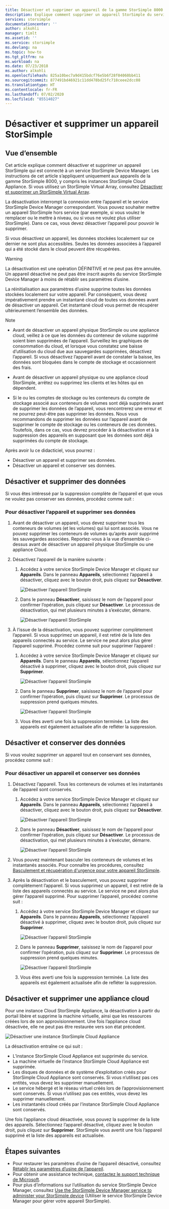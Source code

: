 ```yaml
---
title: Désactiver et supprimer un appareil de la gamme StorSimple 8000 | Microsoft Docs
description: Explique comment supprimer un appareil StorSimple du service en le désactivant dans un premier temps, puis en le supprimant.
services: storsimple
documentationcenter: ''
author: alkohli
manager: timlt
ms.assetid: ''
ms.service: storsimple
ms.devlang: na
ms.topic: how-to
ms.tgt_pltfrm: na
ms.workload: na
ms.date: 07/23/2018
ms.author: alkohli
ms.openlocfilehash: 825a10bec7a9d415bdcf76e5b6f28f04060bb411
ms.sourcegitcommit: 877491bd46921c11dd478bd25fc718ceee2dcc08
ms.translationtype: HT
ms.contentlocale: fr-FR
ms.lasthandoff: 07/02/2020
ms.locfileid: "85514027"
---
```

# <a name="deactivate-and-delete-a-storsimple-device"></a>Désactiver et supprimer un appareil StorSimple

## <a name="overview"></a>Vue d’ensemble

Cet article explique comment désactiver et supprimer un appareil StorSimple qui est connecté à un service StorSimple Device Manager. Les instructions de cet article s’appliquent uniquement aux appareils de la gamme StorSimple 8000, y compris les instances StorSimple Cloud Appliance. Si vous utilisez un StorSimple Virtual Array, consultez [Désactiver et supprimer un StorSimple Virtual Array](storsimple-virtual-array-deactivate-and-delete-device.md).

La désactivation interrompt la connexion entre l’appareil et le service StorSimple Device Manager correspondant. Vous pouvez souhaiter mettre un appareil StorSimple hors service (par exemple, si vous voulez le remplacer ou le mettre à niveau, ou si vous ne voulez plus utiliser StorSimple). Dans ce cas, vous devez désactiver l’appareil pour pouvoir le supprimer.

Si vous désactivez un appareil, les données stockées localement sur ce dernier ne sont plus accessibles. Seules les données associées à l’appareil qui a été stocké dans le cloud peuvent être récupérées.

> [!WARNING]
> La désactivation est une opération DÉFINITIVE et ne peut pas être annulée. Un appareil désactivé ne peut pas être inscrit auprès du service StorSimple Device Manager à moins de rétablir ses paramètres d’usine.
>
> La réinitialisation aux paramètres d’usine supprime toutes les données stockées localement sur votre appareil. Par conséquent, vous devez impérativement prendre un instantané cloud de toutes vos données avant de désactiver un appareil. Cet instantané cloud vous permet de récupérer ultérieurement l’ensemble des données.

> [!NOTE]
>
> - Avant de désactiver un appareil physique StorSimple ou une appliance cloud, veillez à ce que les données du conteneur de volume supprimé soient bien supprimées de l’appareil. Surveillez les graphiques de consommation du cloud, et lorsque vous constatez une baisse d’utilisation du cloud due aux sauvegardes supprimées, désactivez l’appareil. Si vous désactivez l’appareil avant de constater la baisse, les données sont bloquées dans le compte de stockage et occasionnent des frais.
>
> - Avant de désactiver un appareil physique ou une appliance cloud StorSimple, arrêtez ou supprimez les clients et les hôtes qui en dépendent.
>
> - Si le ou les comptes de stockage ou les conteneurs du compte de stockage associé aux conteneurs de volumes sont déjà supprimés avant de supprimer les données de l’appareil, vous rencontrerez une erreur et ne pourrez peut-être pas supprimer les données. Nous vous recommandons de supprimer les données sur l’appareil avant de supprimer le compte de stockage ou les conteneurs de ces données. Toutefois, dans ce cas, vous devrez procéder à la désactivation et à la suppression des appareils en supposant que les données sont déjà supprimées du compte de stockage.

Après avoir lu ce didacticiel, vous pourrez :

- Désactiver un appareil et supprimer ses données.
- Désactiver un appareil et conserver ses données.

## <a name="deactivate-and-delete-data"></a>Désactiver et supprimer des données

Si vous êtes intéressé par la suppression complète de l’appareil et que vous ne voulez pas conserver ses données, procédez comme suit :

### <a name="to-deactivate-the-device-and-delete-the-data"></a>Pour désactiver l’appareil et supprimer ses données

1. Avant de désactiver un appareil, vous devez supprimer tous les conteneurs de volumes (et les volumes) qui lui sont associés. Vous ne pouvez supprimer les conteneurs de volumes qu’après avoir supprimé les sauvegardes associées. Reportez-vous à la vue d’ensemble ci-dessus avant de désactiver un appareil physique StorSimple ou une appliance Cloud.

2. Désactivez l’appareil de la manière suivante :

   1. Accédez à votre service StorSimple Device Manager et cliquez sur **Appareils**. Dans le panneau **Appareils**, sélectionnez l’appareil à désactiver, cliquez avec le bouton droit, puis cliquez sur **Désactiver**.

        ![Désactiver l’appareil StorSimple](./media/storsimple-8000-deactivate-and-delete-device/deactivate1.png)
   2. Dans le panneau **Désactiver**, saisissez le nom de l’appareil pour confirmer l’opération, puis cliquez sur **Désactiver**. Le processus de désactivation, qui met plusieurs minutes à s’exécuter, démarre.

        ![Désactiver l’appareil StorSimple](./media/storsimple-8000-deactivate-and-delete-device/deactivate2.png)

3. À l’issue de la désactivation, vous pouvez supprimer complètement l’appareil. Si vous supprimez un appareil, il est retiré de la liste des appareils connectés au service. Le service ne peut alors plus gérer l’appareil supprimé. Procédez comme suit pour supprimer l’appareil :
   
   1. Accédez à votre service StorSimple Device Manager et cliquez sur **Appareils**. Dans le panneau **Appareils**, sélectionnez l’appareil désactivé à supprimer, cliquez avec le bouton droit, puis cliquez sur **Supprimer**.

        ![Désactiver l’appareil StorSimple](./media/storsimple-8000-deactivate-and-delete-device/deactivate5.png)
   2. Dans le panneau **Supprimer**, saisissez le nom de l’appareil pour confirmer l’opération, puis cliquez sur **Supprimer**. Le processus de suppression prend quelques minutes.

        ![Désactiver l’appareil StorSimple](./media/storsimple-8000-deactivate-and-delete-device/deactivate6.png)
   3. Vous êtes averti une fois la suppression terminée. La liste des appareils est également actualisée afin de refléter la suppression.

## <a name="deactivate-and-retain-data"></a>Désactiver et conserver des données

Si vous voulez supprimer un appareil tout en conservant ses données, procédez comme suit :

### <a name="to-deactivate-a-device-and-retain-the-data"></a>Pour désactiver un appareil et conserver ses données

1. Désactivez l’appareil. Tous les conteneurs de volumes et les instantanés de l’appareil sont conservés.
   
   1. Accédez à votre service StorSimple Device Manager et cliquez sur **Appareils**. Dans le panneau **Appareils**, sélectionnez l’appareil à désactiver, cliquez avec le bouton droit, puis cliquez sur **Désactiver**.

         ![Désactiver l’appareil StorSimple](./media/storsimple-8000-deactivate-and-delete-device/deactivate1.png)
   2. Dans le panneau **Désactiver**, saisissez le nom de l’appareil pour confirmer l’opération, puis cliquez sur **Désactiver**. Le processus de désactivation, qui met plusieurs minutes à s’exécuter, démarre.

         ![Désactiver l’appareil StorSimple](./media/storsimple-8000-deactivate-and-delete-device/deactivate2.png)
2. Vous pouvez maintenant basculer les conteneurs de volumes et les instantanés associés. Pour connaître les procédures, consultez [Basculement et récupération d'urgence pour votre appareil StorSimple](storsimple-8000-device-failover-disaster-recovery.md).
3. Après la désactivation et le basculement, vous pouvez supprimer complètement l’appareil. Si vous supprimez un appareil, il est retiré de la liste des appareils connectés au service. Le service ne peut alors plus gérer l’appareil supprimé. Pour supprimer l’appareil, procédez comme suit :
   
   1. Accédez à votre service StorSimple Device Manager et cliquez sur **Appareils**. Dans le panneau **Appareils**, sélectionnez l’appareil désactivé à supprimer, cliquez avec le bouton droit, puis cliquez sur **Supprimer**.

       ![Désactiver l’appareil StorSimple](./media/storsimple-8000-deactivate-and-delete-device/deactivate5.png)
   2. Dans le panneau **Supprimer**, saisissez le nom de l’appareil pour confirmer l’opération, puis cliquez sur **Supprimer**. Le processus de suppression prend quelques minutes.

       ![Désactiver l’appareil StorSimple](./media/storsimple-8000-deactivate-and-delete-device/deactivate6.png)
   3. Vous êtes averti une fois la suppression terminée. La liste des appareils est également actualisée afin de refléter la suppression.

## <a name="deactivate-and-delete-a-cloud-appliance"></a>Désactiver et supprimer une appliance cloud

Pour une instance Cloud StorSimple Appliance, la désactivation à partir du portail libère et supprime la machine virtuelle, ainsi que les ressources créées lors de son approvisionnement. Une fois l’appliance cloud désactivée, elle ne peut pas être restaurée vers son état précédent.

![Désactiver une instance StorSimple Cloud Appliance](./media/storsimple-8000-deactivate-and-delete-device/deactivate7.png)

La désactivation entraîne ce qui suit :

* L’instance StorSimple Cloud Appliance est supprimée du service.
* La machine virtuelle de l’instance StorSimple Cloud Appliance est supprimée.
* Les disques de données et de système d’exploitation créés pour StorSimple Cloud Appliance sont conservés. Si vous n’utilisez pas ces entités, vous devez les supprimer manuellement.
* Le service hébergé et le réseau virtuel créés lors de l’approvisionnement sont conservés. Si vous n’utilisez pas ces entités, vous devez les supprimer manuellement.
* Les instantanés cloud créés par l’instance StorSimple Cloud Appliance sont conservés.

Une fois l’appliance cloud désactivée, vous pouvez la supprimer de la liste des appareils. Sélectionnez l’appareil désactivé, cliquez avec le bouton droit, puis cliquez sur **Supprimer**. StorSimple vous avertit une fois l’appareil supprimé et la liste des appareils est actualisée.

## <a name="next-steps"></a>Étapes suivantes

* Pour restaurer les paramètres d’usine de l’appareil désactivé, consultez [Rétablir les paramètres d’usine de l’appareil](storsimple-8000-manage-device-controller.md#reset-the-device-to-factory-default-settings).
* Pour obtenir une assistance technique, [contactez le support technique de Microsoft](storsimple-8000-contact-microsoft-support.md).
* Pour plus d’informations sur l’utilisation du service StorSimple Device Manager, consultez [Use the StorSimple Device Manager service to administer your StorSimple device](storsimple-8000-manager-service-administration.md) (Utiliser le service StorSimple Device Manager pour gérer votre appareil StorSimple).

